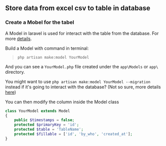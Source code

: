 ## Store data from excel csv to table in database

### Create a Mobel for the tabel
A Model in laravel is used for interact with the table from the database. For more [details](https://laravel.com/docs/8.x/eloquent).

Build a Model with command in terminal: 

> `php artisan make:model YourModel`

And you can see a `YourModel.php` file created under the `app\Models` or `app\` directory.

You might want to use `php artisan make:model YourModel --migration` instead if it's going to interact with the database?
(Not so sure, more details [here](https://laravel.com/docs/8.x/eloquent))

You can then modify the column inside the Model class
```php
class YourModel extends Model
{
    public $timestamps = false;
    protected $primaryKey = 'id';
    protected $table = 'TableName';
    protected $fillable = ['id', 'by_who', 'created_at'];
}
```
